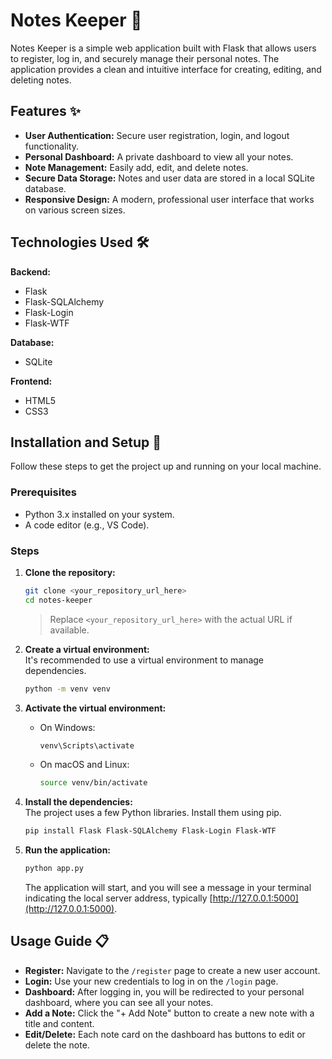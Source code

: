 # Notes Keeper 📝

Notes Keeper is a simple web application built with Flask that allows users to register, log in, and securely manage their personal notes. The application provides a clean and intuitive interface for creating, editing, and deleting notes.

## Features ✨

- **User Authentication:** Secure user registration, login, and logout functionality.
- **Personal Dashboard:** A private dashboard to view all your notes.
- **Note Management:** Easily add, edit, and delete notes.
- **Secure Data Storage:** Notes and user data are stored in a local SQLite database.
- **Responsive Design:** A modern, professional user interface that works on various screen sizes.

## Technologies Used 🛠️

**Backend:**
- Flask
- Flask-SQLAlchemy
- Flask-Login
- Flask-WTF

**Database:**
- SQLite

**Frontend:**
- HTML5
- CSS3

## Installation and Setup 🚀

Follow these steps to get the project up and running on your local machine.

### Prerequisites

- Python 3.x installed on your system.
- A code editor (e.g., VS Code).

### Steps

1. **Clone the repository:**
    ```bash
    git clone <your_repository_url_here>
    cd notes-keeper
    ```
    > Replace `<your_repository_url_here>` with the actual URL if available.

2. **Create a virtual environment:**  
    It's recommended to use a virtual environment to manage dependencies.
    ```bash
    python -m venv venv
    ```

3. **Activate the virtual environment:**
    - On Windows:
      ```bash
      venv\Scripts\activate
      ```
    - On macOS and Linux:
      ```bash
      source venv/bin/activate
      ```

4. **Install the dependencies:**  
    The project uses a few Python libraries. Install them using pip.
    ```bash
    pip install Flask Flask-SQLAlchemy Flask-Login Flask-WTF
    ```

5. **Run the application:**
    ```bash
    python app.py
    ```
    The application will start, and you will see a message in your terminal indicating the local server address, typically [http://127.0.0.1:5000](http://127.0.0.1:5000).

## Usage Guide 📋

- **Register:** Navigate to the `/register` page to create a new user account.
- **Login:** Use your new credentials to log in on the `/login` page.
- **Dashboard:** After logging in, you will be redirected to your personal dashboard, where you can see all your notes.
- **Add a Note:** Click the "+ Add Note" button to create a new note with a title and content.
- **Edit/Delete:** Each note card on the dashboard has buttons to edit or delete the note.

